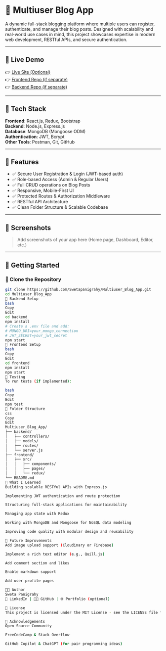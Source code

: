 # 📝 Multiuser Blog App

A dynamic full-stack blogging platform where multiple users can register, authenticate, and manage their blog posts. Designed with scalability and real-world use cases in mind, this project showcases expertise in modern web development, RESTful APIs, and secure authentication.

---

## 🚀 Live Demo

👉 [Live Site (Optional)](https://your-live-demo-link.com)  
👉 [Frontend Repo (if separate)](https://github.com/Swetapanigrahy/Multiuser_Blog_App/frontend)  
👉 [Backend Repo (if separate)](https://github.com/Swetapanigrahy/Multiuser_Blog_App/backend)

---

## 🔧 Tech Stack

**Frontend**: React.js, Redux, Bootstrap  
**Backend**: Node.js, Express.js  
**Database**: MongoDB (Mongoose ODM)  
**Authentication**: JWT, Bcrypt  
**Other Tools**: Postman, Git, GitHub

---

## 🧩 Features

- ✅ Secure User Registration & Login (JWT-based auth)
- ✅ Role-based Access (Admin & Regular Users)
- ✅ Full CRUD operations on Blog Posts
- ✅ Responsive, Mobile-First UI
- ✅ Protected Routes & Authorization Middleware
- ✅ RESTful API Architecture
- ✅ Clean Folder Structure & Scalable Codebase

---

## 📸 Screenshots

> Add screenshots of your app here (Home page, Dashboard, Editor, etc.)

---

## 🚀 Getting Started

### 📁 Clone the Repository

```bash
git clone https://github.com/Swetapanigrahy/Multiuser_Blog_App.git
cd Multiuser_Blog_App
🧱 Backend Setup
bash
Copy
Edit
cd backend
npm install
# Create a .env file and add:
# MONGO_URI=your_mongo_connection
# JWT_SECRET=your_jwt_secret
npm start
🎨 Frontend Setup
bash
Copy
Edit
cd frontend
npm install
npm start
🧪 Testing
To run tests (if implemented):

bash
Copy
Edit
npm test
📁 Folder Structure
css
Copy
Edit
Multiuser_Blog_App/
├── backend/
│   ├── controllers/
│   ├── models/
│   ├── routes/
│   └── server.js
├── frontend/
│   ├── src/
│   │   ├── components/
│   │   ├── pages/
│   │   └── redux/
└── README.md
💼 What I Learned
Building scalable RESTful APIs with Express.js

Implementing JWT authentication and route protection

Structuring full-stack applications for maintainability

Managing app state with Redux

Working with MongoDB and Mongoose for NoSQL data modeling

Improving code quality with modular design and reusability

🧠 Future Improvements
Add image upload support (Cloudinary or Firebase)

Implement a rich text editor (e.g., Quill.js)

Add comment section and likes

Enable markdown support

Add user profile pages

👨‍💻 Author
Sweta Panigrahy
💼 LinkedIn | 🧑‍💻 GitHub | 🌐 Portfolio (optional)

📄 License
This project is licensed under the MIT License - see the LICENSE file for details.

🙏 Acknowledgements
Open Source Community

FreeCodeCamp & Stack Overflow

GitHub Copilot & ChatGPT (for pair programming ideas)

